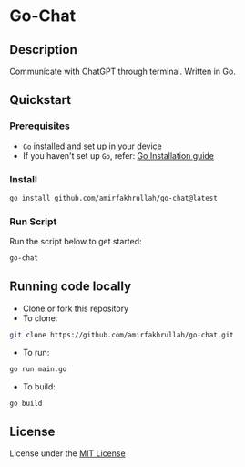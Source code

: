 # Go-Chat

## Description

Communicate with ChatGPT through terminal. Written in Go.

## Quickstart

### Prerequisites

- `Go` installed and set up in your device
- If you haven't set up `Go`, refer: [Go Installation guide](https://go.dev/doc/install)

### Install

```bash
go install github.com/amirfakhrullah/go-chat@latest
```

### Run Script

Run the script below to get started:

```bash
go-chat
```

## Running code locally

- Clone or fork this repository
- To clone:

```bash
git clone https://github.com/amirfakhrullah/go-chat.git
```

- To run:

```bash
go run main.go
```

- To build:

```cmd
go build
```

## License

License under the [MIT License](./LICENSE)
